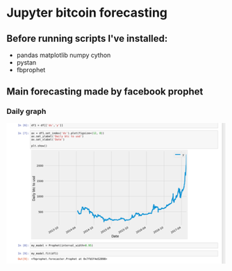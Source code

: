 # Jupyter bitcoin forecasting
## Before running scripts I've installed:
* pandas matplotlib numpy cython
* pystan
* fbprophet

## Main forecasting made by facebook prophet 

### Daily graph
![Daily close price](daily.png)
